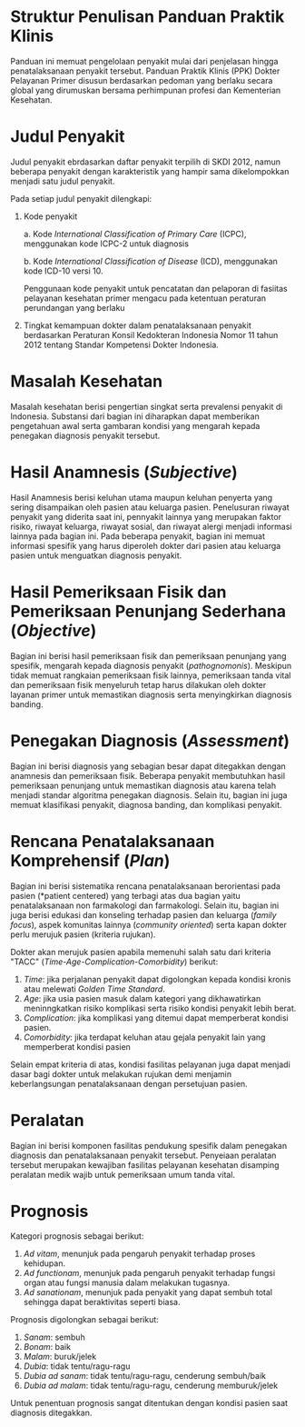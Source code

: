 # Struktur Penulisan Panduan Praktik Klinis

Panduan ini memuat pengelolaan penyakit mulai dari penjelasan hingga
penatalaksanaan penyakit tersebut. Panduan Praktik Klinis (PPK) Dokter
Pelayanan Primer disusun berdasarkan pedoman yang berlaku secara global yang
dirumuskan bersama perhimpunan profesi dan Kementerian Kesehatan.

# Judul Penyakit

Judul penyakit ebrdasarkan daftar penyakit terpilih di SKDI 2012, namun beberapa penyakit dengan karakteristik yang hampir sama dikelompokkan menjadi satu judul penyakit. 

Pada setiap judul penyakit dilengkapi:

1. Kode penyakit

   a. Kode *International Classification of Primary Care* (ICPC), menggunakan
   kode ICPC-2 untuk diagnosis

   b. Kode *International Classification of Disease* (ICD), menggunakan kode
   ICD-10 versi 10.

   Penggunaan kode penyakit untuk pencatatan dan pelaporan di fasiitas
   pelayanan kesehatan primer mengacu pada ketentuan peraturan perundangan yang
   berlaku

2. Tingkat kemampuan dokter dalam penatalaksanaan penyakit berdasarkan
   Peraturan Konsil Kedokteran Indonesia Nomor 11 tahun 2012 tentang Standar
   Kompetensi Dokter Indonesia.

# Masalah Kesehatan

Masalah kesehatan berisi pengertian singkat serta prevalensi penyakit di
Indonesia. Substansi dari bagian ini diharapkan dapat memberikan pengetahuan
awal serta gambaran kondisi yang mengarah kepada penegakan diagnosis penyakit
tersebut.

# Hasil Anamnesis (*Subjective*)

Hasil Anamnesis berisi keluhan utama maupun keluhan penyerta yang sering
disampaikan oleh pasien atau keluarga pasien. Penelusuran riwayat penyakit yang
diderita saat ini, pennyakit lainnya yang merupakan faktor risiko, riwayat
keluarga, riwayat sosial, dan riwayat alergi menjadi informasi lainnya pada
bagian ini. Pada beberapa penyakit, bagian ini memuat informasi spesifik yang
harus diperoleh dokter dari pasien atau keluarga pasien untuk menguatkan
diagnosis penyakit.

# Hasil Pemeriksaan Fisik dan Pemeriksaan Penunjang Sederhana (*Objective*)

Bagian ini berisi hasil pemeriksaan fisik dan pemeriksaan penunjang yang
spesifik, mengarah kepada diagnosis penyakit (*pathognomonis*). Meskipun tidak
memuat rangkaian pemeriksaan fisik lainnya, pemeriksaan tanda vital dan
pemeriksaan fisik menyeluruh tetap harus dilakukan oleh dokter layanan primer
untuk memastikan diagnosis serta menyingkirkan diagnosis banding.

# Penegakan Diagnosis (*Assessment*)

Bagian ini berisi diagnosis yang sebagian besar dapat ditegakkan dengan
anamnesis dan pemeriksaan fisik. Beberapa penyakit membutuhkan hasil
pemeriksaan penunjang untuk memastikan diagnosis atau karena telah menjadi
standar algoritma penegakan diagnosis. Selain itu, bagian ini juga memuat
klasifikasi penyakit, diagnosa banding, dan komplikasi penyakit.

# Rencana Penatalaksanaan Komprehensif (*Plan*) 

Bagian ini berisi sistematika rencana penatalaksanaan berorientasi pada pasien
(*patient centered) yang terbagi atas dua bagian yaitu penatalaksanaan non
farmakologi dan farmakologi. Selain itu, bagian ini juga berisi edukasi dan
konseling terhadap pasien dan keluarga (*family focus*), aspek komunitas
lainnya (*community oriented*) serta kapan dokter perlu merujuk pasien (kriteria
rujukan).

Dokter akan merujuk pasien apabila memenuhi salah satu dari kriteria "TACC" (*Time-Age-Complication-Comorbidity*) berikut:

1. *Time*: jika perjalanan penyakit dapat digolongkan kepada kondisi kronis
   atau melewati *Golden Time Standard*.
2. *Age*: jika usia pasien masuk dalam kategori yang dikhawatirkan
   meninngkatkan risiko komplikasi serta risiko kondisi penyakit lebih berat.
3. *Complication*: jika komplikasi yang ditemui dapat memperberat kondisi pasien.
4. *Comorbidity*: jika terdapat keluhan atau gejala penyakit lain yang
   memperberat kondisi pasien

Selain empat kriteria di atas, kondisi fasilitas pelayanan juga dapat menjadi
dasar bagi dokter untuk melakukan rujukan demi menjamin keberlangsungan
penatalaksanaan dengan persetujuan pasien.

# Peralatan

Bagian ini berisi komponen fasilitas pendukung spesifik dalam penegakan
diagnosis dan penatalaksanaan penyakit tersebut. Penyeiaan peralatan tersebut
merupakan kewajiban fasilitas pelayanan kesehatan disamping peralatan medik
wajib untuk pemeriksaan umum tanda vital.

# Prognosis

Kategori prognosis sebagai berikut:

1. *Ad vitam*, menunjuk pada pengaruh penyakit terhadap proses kehidupan.
2. *Ad functionam*, menunjuk pada pengaruh penyakit terhadap fungsi organ atau
   fungsi manusia dalam melakukan tugasnya.
3. *Ad sanationam*, menunjuk pada penyakit yang dapat sembuh total sehingga
   dapat beraktivitas seperti biasa.

Prognosis digolongkan sebagai berikut:

1. *Sanam*: sembuh
2. *Bonam*: baik
3. *Malam*: buruk/jelek
4. *Dubia*: tidak tentu/ragu-ragu
5. *Dubia ad sanam*: tidak tentu/ragu-ragu, cenderung sembuh/baik
6. *Dubia ad malam*: tidak tentu/ragu-ragu, cenderung memburuk/jelek

Untuk penentuan prognosis sangat ditentukan dengan kondisi pasien saat
diagnosis ditegakkan.
